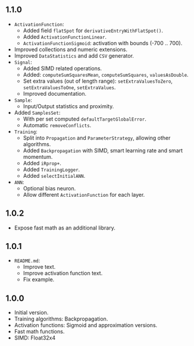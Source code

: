 ## 1.1.0

- `ActivationFunction`:
  - Added field `flatSpot` for `derivativeEntryWithFlatSpot()`.
  - Added `ActivationFunctionLinear`.
  - `ActivationFunctionSigmoid`: activation with bounds (-700 .. 700).
- Improved collections and numeric extensions.
- Improved `DataStatistics` and add `CSV` generator.
- `Signal`:
  - Added SIMD related operations.
  - Added: `computeSumSquaresMean`, `computeSumSquares`, `valuesAsDouble`.
  - Set extra values (out of length range): `setExtraValuesToZero`, `setExtraValuesToOne`, `setExtraValues`.
  - Improved documentation.
- `Sample`:
  - Input/Output statistics and proximity.
- Added `SamplesSet`:
  - With per set computed `defaultTargetGlobalError`.
  - Automatic `removeConflicts`.
- `Training`:
  - Split into `Propagation` and `ParameterStrategy`, allowing other algorithms.
  - Added `Backpropagation` with SIMD, smart learning rate and smart momentum.
  - Added `iRprop+`.
  - Added `TrainingLogger`.
  - Added `selectInitialANN`.
- `ANN`:
  - Optional bias neuron.
  - Allow different `ActivationFunction` for each layer.

## 1.0.2

- Expose fast math as an additional library.

## 1.0.1

- `README.md`:
  - Improve text.
  - Improve activation function text.
  - Fix example.

## 1.0.0

- Initial version.
- Training algorithms: Backpropagation.
- Activation functions: Sigmoid and approximation versions.
- Fast math functions.
- SIMD: Float32x4
